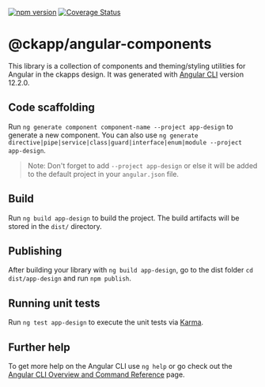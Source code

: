 <!-- ![CI](https://github.com/ckapps/angular-components/workflows/CI/badge.svg) -->

[![npm version](https://badge.fury.io/js/%40ckapp%2Fmath.svg)](https://www.npmjs.com/@ckapp/angular-components)
[![Coverage Status](https://coveralls.io/repos/github/ckapps/angular-components/badge.svg?branch=master)](https://coveralls.io/github/ckapps/angular-components?branch=master)

# @ckapp/angular-components

This library is a collection of components and theming/styling utilities for Angular in the ckapps design.
It was generated with [Angular CLI](https://github.com/angular/angular-cli) version 12.2.0.

## Code scaffolding

Run `ng generate component component-name --project app-design` to generate a new component. You can also use `ng generate directive|pipe|service|class|guard|interface|enum|module --project app-design`.

> Note: Don't forget to add `--project app-design` or else it will be added to the default project in your `angular.json` file.

## Build

Run `ng build app-design` to build the project. The build artifacts will be stored in the `dist/` directory.

## Publishing

After building your library with `ng build app-design`, go to the dist folder `cd dist/app-design` and run `npm publish`.

## Running unit tests

Run `ng test app-design` to execute the unit tests via [Karma](https://karma-runner.github.io).

## Further help

To get more help on the Angular CLI use `ng help` or go check out the [Angular CLI Overview and Command Reference](https://angular.io/cli) page.
